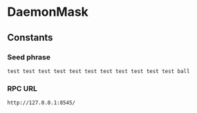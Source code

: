 # DaemonMask

## Constants

### Seed phrase

```text
test test test test test test test test test test test ball
```

### RPC URL

```text
http://127.0.0.1:8545/
```

